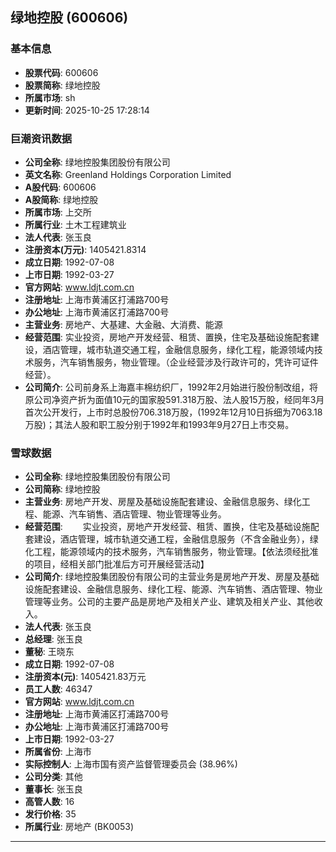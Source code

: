 ## 绿地控股 (600606)

### 基本信息

- **股票代码**: 600606
- **股票简称**: 绿地控股
- **所属市场**: sh
- **更新时间**: 2025-10-25 17:28:14

### 巨潮资讯数据

- **公司全称**: 绿地控股集团股份有限公司
- **英文名称**: Greenland Holdings Corporation Limited
- **A股代码**: 600606
- **A股简称**: 绿地控股
- **所属市场**: 上交所
- **所属行业**: 土木工程建筑业
- **法人代表**: 张玉良
- **注册资本(万元)**: 1405421.8314
- **成立日期**: 1992-07-08
- **上市日期**: 1992-03-27
- **官方网站**: www.ldjt.com.cn
- **注册地址**: 上海市黄浦区打浦路700号
- **办公地址**: 上海市黄浦区打浦路700号
- **主营业务**: 房地产、大基建、大金融、大消费、能源
- **经营范围**: 实业投资，房地产开发经营、租赁、置换，住宅及基础设施配套建设，酒店管理，城市轨道交通工程，金融信息服务，绿化工程，能源领域内技术服务，汽车销售服务，物业管理。（企业经营涉及行政许可的，凭许可证件经营）。
- **公司简介**: 公司前身系上海嘉丰棉纺织厂，1992年2月始进行股份制改组，将原公司净资产折为面值10元的国家股591.318万股、法人股15万股，经同年3月首次公开发行，上市时总股份706.318万股，(1992年12月10日拆细为7063.18万股)；其法人股和职工股分别于1992年和1993年9月27日上市交易。

### 雪球数据

- **公司全称**: 绿地控股集团股份有限公司
- **公司简称**: 绿地控股
- **主营业务**: 房地产开发、房屋及基础设施配套建设、金融信息服务、绿化工程、能源、汽车销售、酒店管理、物业管理等业务。
- **经营范围**: 　　实业投资，房地产开发经营、租赁、置换，住宅及基础设施配套建设，酒店管理，城市轨道交通工程，金融信息服务（不含金融业务），绿化工程，能源领域内的技术服务，汽车销售服务，物业管理。【依法须经批准的项目，经相关部门批准后方可开展经营活动】
- **公司简介**: 绿地控股集团股份有限公司的主营业务是房地产开发、房屋及基础设施配套建设、金融信息服务、绿化工程、能源、汽车销售、酒店管理、物业管理等业务。公司的主要产品是房地产及相关产业、建筑及相关产业、其他收入。
- **法人代表**: 张玉良
- **总经理**: 张玉良
- **董秘**: 王晓东
- **成立日期**: 1992-07-08
- **注册资本(元)**: 1405421.83万元
- **员工人数**: 46347
- **官方网站**: www.ldjt.com.cn
- **注册地址**: 上海市黄浦区打浦路700号
- **办公地址**: 上海市黄浦区打浦路700号
- **上市日期**: 1992-03-27
- **所属省份**: 上海市
- **实际控制人**: 上海市国有资产监督管理委员会 (38.96%)
- **公司分类**: 其他
- **董事长**: 张玉良
- **高管人数**: 16
- **发行价格**: 35
- **所属行业**: 房地产 (BK0053)

---